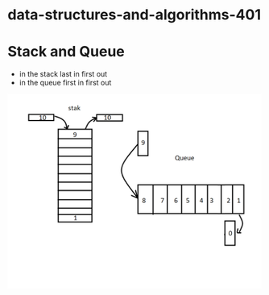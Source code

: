 # data-structures-and-algorithms-401


# Stack and Queue 


- in the stack last in first out
-  in the queue first in first out



![](https://github.com/MURADALSHORMAN/data-structures-and-algorithms-401/blob/stack-and-queue/10%20chan.png)

